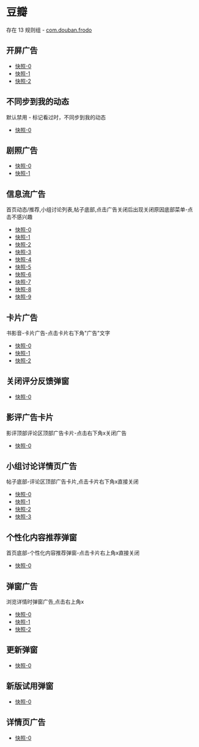 # 豆瓣

存在 13 规则组 - [com.douban.frodo](/src/apps/com.douban.frodo.ts)

## 开屏广告

- [快照-0](https://i.gkd.li/import/12505151)
- [快照-1](https://i.gkd.li/import/12505152)
- [快照-2](https://i.gkd.li/import/12506164)

## 不同步到我的动态

默认禁用 - 标记看过时，不同步到我的动态

- [快照-0](https://i.gkd.li/import/12508777)

## 剧照广告

- [快照-0](https://i.gkd.li/import/12509475)
- [快照-1](https://i.gkd.li/import/12509476)

## 信息流广告

首页动态/推荐,小组讨论列表,帖子底部,点击广告关闭后出现关闭原因底部菜单-点击不感兴趣

- [快照-0](https://i.gkd.li/import/12548016)
- [快照-1](https://i.gkd.li/import/12723422)
- [快照-2](https://i.gkd.li/import/12547964)
- [快照-3](https://i.gkd.li/import/12548011)
- [快照-4](https://i.gkd.li/import/12548046)
- [快照-5](https://i.gkd.li/import/12548064)
- [快照-6](https://i.gkd.li/import/12548450)
- [快照-7](https://i.gkd.li/import/12723751)
- [快照-8](https://i.gkd.li/import/13062693)
- [快照-9](https://i.gkd.li/import/12723569)

## 卡片广告

书影音-卡片广告-点击卡片右下角"广告"文字

- [快照-0](https://i.gkd.li/import/12548160)
- [快照-1](https://i.gkd.li/import/12548116)
- [快照-2](https://i.gkd.li/import/12548131)

## 关闭评分反馈弹窗

- [快照-0](https://i.gkd.li/import/12548314)

## 影评广告卡片

影评顶部评论区顶部广告卡片-点击右下角x关闭广告

- [快照-0](https://i.gkd.li/import/12548476)

## 小组讨论详情页广告

帖子底部-评论区顶部广告卡片,点击卡片右下角x直接关闭

- [快照-0](https://i.gkd.li/import/12674798)
- [快照-1](https://i.gkd.li/import/12674842)
- [快照-2](https://i.gkd.li/import/12723462)
- [快照-3](https://i.gkd.li/import/12723800)

## 个性化内容推荐弹窗

首页底部-个性化内容推荐弹窗-点击卡片右上角x直接关闭

- [快照-0](https://i.gkd.li/import/12836798)

## 弹窗广告

浏览详情时弹窗广告,点击右上角x

- [快照-0](https://i.gkd.li/import/13195565)
- [快照-1](https://i.gkd.li/import/13296656)
- [快照-2](https://i.gkd.li/import/13328126)

## 更新弹窗

- [快照-0](https://i.gkd.li/import/13228832)

## 新版试用弹窗

- [快照-0](https://i.gkd.li/import/13228832)

## 详情页广告

- [快照-0](https://i.gkd.li/import/13318902)
